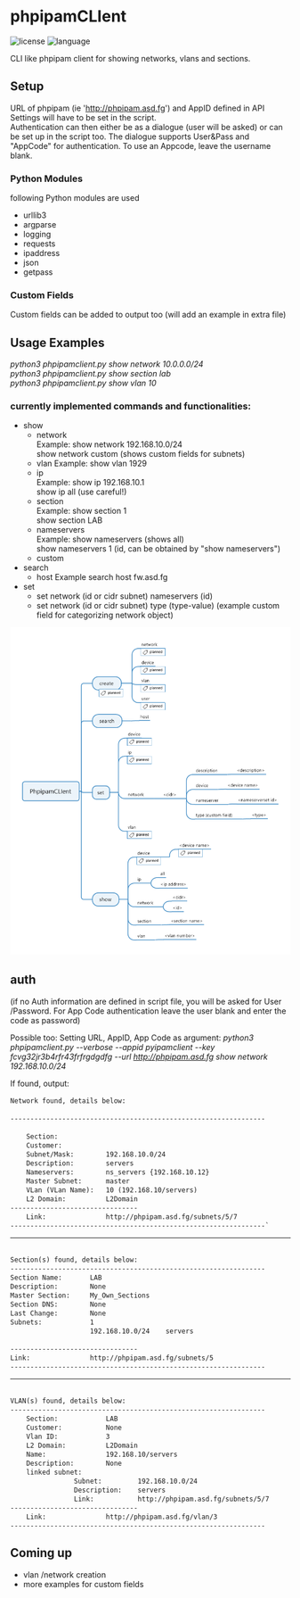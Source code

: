 # phpipamCLIent

![license](https://img.shields.io/github/license/leinadred/phpipamCLIent)
![language](https://img.shields.io/github/languages/top/leinadred/phpipamCLIent)

CLI like phpipam client for showing networks, vlans and sections.

## Setup

URL of phpipam (ie 'http://phpipam.asd.fg') and AppID defined in API Settings will have to be set in the script.  
Authentication can then either be as a dialogue (user will be asked) or can be set up in the script too. The dialogue supports User&Pass and "AppCode" for authentication. To use an Appcode, leave the username blank.

### Python Modules

following Python modules are used

- urllib3
- argparse
- logging
- requests
- ipaddress
- json
- getpass

### Custom Fields

Custom fields can be added to output too (will add an example in extra file)

## Usage Examples

*python3 phpipamclient.py show network 10.0.0.0/24*  
*python3 phpipamclient.py show section lab*  
*python3 phpipamclient.py show vlan 10*

### currently implemented commands and functionalities:  

- show
  - network  
  Example: show network 192.168.10.0/24  
           show network custom (shows custom fields for subnets)
  - vlan
  Example: show vlan 1929
  - ip  
  Example: show ip 192.168.10.1  
           show ip all (use careful!)
  - section  
  Example: show section 1  
           show section LAB  
  - nameservers  
  Example: show nameservers (shows all)  
           show nameservers 1 (id, can be obtained by "show nameservers")
  - custom
- search
  - host
  Example search host fw.asd.fg
- set  
  - set network (id or cidr subnet) nameservers (id)  
  - set network (id or cidr subnet) type (type-value)
  (example custom field for categorizing network object)
  
![Commands](https://github.com/leinadred/phpipamCLIent/blob/main/20220205_PhpipamCLIent.png?raw=true) 

## auth

(if no Auth information are defined in script file, you will be asked for User /Password. For App Code authentication leave the user blank and enter the code as password)

Possible too:
Setting URL, AppID, App Code as argument:
*python3 phpipamclient.py --verbose --appid pyipamclient --key fcvg32jr3b4rfr43frfrgdgdfg --url <http://phpipam.asd.fg> show network 192.168.10.0/24*

If found, output:

```text
Network found, details below:

----------------------------------------------------------------

    Section:            
    Customer:           
    Subnet/Mask:        192.168.10.0/24
    Description:        servers
    Nameservers:        ns_servers {192.168.10.12}
    Master Subnet:      master
    VLan (VLan Name):   10 (192.168.10/servers)
    L2 Domain:          L2Domain
--------------------------------
    Link:               http://phpipam.asd.fg/subnets/5/7
----------------------------------------------------------------`

```

-------------------------------------------------------------------------------

```text

Section(s) found, details below:
----------------------------------------------------------------
Section Name:       LAB
Description:        None
Master Section:     My_Own_Sections
Section DNS:        None
Last Change:        None
Subnets:            1
                    192.168.10.0/24    servers
                        
--------------------------------    
Link:               http://phpipam.asd.fg/subnets/5
----------------------------------------------------------------

```

-------------------------------------------------------------------------------

```text

VLAN(s) found, details below:
----------------------------------------------------------------
    Section:            LAB
    Customer:           None
    Vlan ID:            3
    L2 Domain:          L2Domain
    Name:               192.168.10/servers
    Description:        None
    linked subnet:      
                Subnet:         192.168.10.0/24
                Description:    servers
                Link:           http://phpipam.asd.fg/subnets/5/7
--------------------------------    
    Link:               http://phpipam.asd.fg/vlan/3
----------------------------------------------------------------

```

## Coming up

- vlan /network creation
- more examples for custom fields
